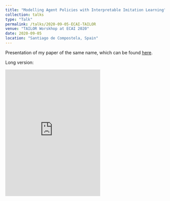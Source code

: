 ```yaml
---
title: "Modelling Agent Policies with Interpretable Imitation Learning"
collection: talks
type: "Talk"
permalink: /talks/2020-09-05-ECAI-TAILOR
venue: "TAILOR Worskhop at ECAI 2020"
date: 2020-09-05
location: "Santiago de Compostela, Spain"
---
```


Presentation of my paper of the same name, which can be found [here](https://tombewley.com/publication/I2L_abstract).

Long version:

<iframe height="400" src="https://www.youtube.com/embed/mM_a8k4250Y" frameborder="0" allow="accelerometer; autoplay; encrypted-media; gyroscope; picture-in-picture" allowfullscreen></iframe>

